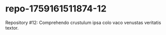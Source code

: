 # repo-1759161511874-12
Repository #12: Comprehendo crustulum ipsa colo vaco venustas veritatis textor.
